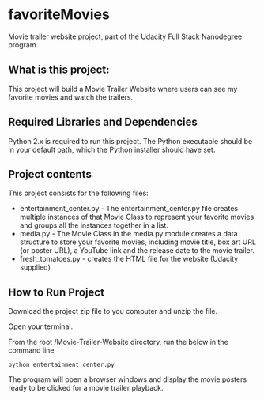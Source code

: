 # favoriteMovies
Movie trailer website project, part of the Udacity Full Stack Nanodegree program.

## What is this project:

This project will build a Movie Trailer Website where users can see my favorite movies and watch the trailers.

## Required Libraries and Dependencies

Python 2.x is required to run this project. The Python executable should be in
your default path, which the Python installer should have set.

## Project contents

This project consists for the following files:

* entertainment_center.py - The entertainment_center.py file creates multiple instances of that Movie Class to represent your favorite movies and groups all the instances together in a list.
* media.py - The Movie Class in the media.py module creates a data structure to store your favorite movies, including movie title, box art URL (or poster URL), a YouTube link and the release date to the movie trailer.
* fresh_tomatoes.py - creates the HTML file for the website (Udacity supplied)

## How to Run Project

Download the project zip file to you computer and unzip the file.

Open your terminal.

From the root /Movie-Trailer-Website directory, run the below in the command line
```
python entertainment_center.py
```

The program will open a browser windows and display the movie posters ready to be clicked for a movie trailer playback.
